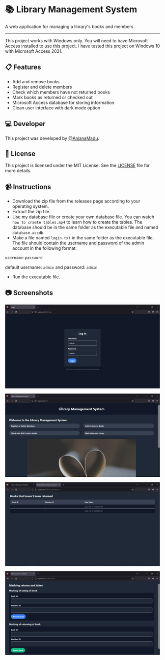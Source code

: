 # 📚 Library Management System 

A web application for managing a library's books and members. 

-----

This project works with Windows only. You will need to have Microsoft Access installed to use this project. I have tested this project on Windows 10 with Microsoft Access 2021.

## 📋 Features

- Add and remove books
- Register and delete members
- Check which members have not returned books
- Mark books as returned or checked out
- Microsoft Access database for storing information
- Clean user interface with dark mode option


## 💻 Developer

This project was developed by [@AnjanaMadu](https://github.com/AnjanaMadu).

## 📝 License

This project is licensed under the MIT License. See the [LICENSE](LICENSE) file for more details.

## 📹 Instructions

- Download the zip file from the releases page according to your operating system.
- Extract the zip file.
- Use my database file or create your own database file. You can watch `how to craete tables.mp4` to learn how to create the tables. The database should be in the same folder as the executable file and named `database.accdb`.
- Make a file named `login.txt` in the same folder as the executable file. The file should contain the username and password of the admin account in the following format:

```txt
username:password
```
 default username: `admin` and password: `admin`
- Run the executable file.

<!-- Screenshots -->
## 📷 Screenshots

![Login Page](screenshots/loginPage.png)

![Home Page](screenshots/homePage.png)

![Not Returned Table](screenshots/notReturnedTable.png)

![Mark Takes and Returns](screenshots/markTakesReturns.png)
